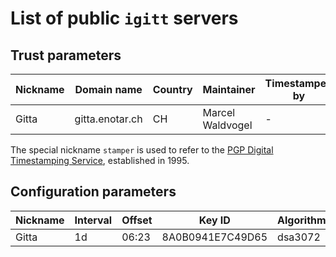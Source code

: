 # List of public `igitt` servers

## Trust parameters

| Nickname | Domain name       | Country | Maintainer       | Timestamped by |
| -------- | ----------------- | ------- | ---------------- | -------------- |
| Gitta    | gitta.enotar.ch   | CH      | Marcel Waldvogel | -              |

The special nickname `stamper` is used to refer to the [PGP Digital
Timestamping Service](http://www.itconsult.co.uk/stamper.htm),
established in 1995.

## Configuration parameters

| Nickname | Interval | Offset | Key ID           | Algorithm |
| -------- | -------- | ------ | ---------------- | --------- |
| Gitta    | 1d       | 06:23  | 8A0B0941E7C49D65 | dsa3072   |

